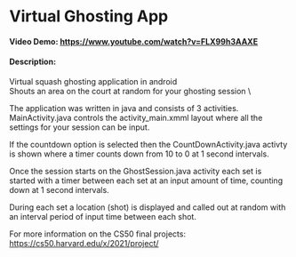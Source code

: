 # Virtual Ghosting App 
#### Video Demo:  <https://www.youtube.com/watch?v=FLX99h3AAXE> 
#### Description: 
Virtual squash ghosting application in android \
Shouts an area on the court at random for your ghosting session \

The application was written in java and consists of 3 activities. \
MainActivity.java controls the activity_main.xmml layout where all the settings for your session can be input.

If the countdown option is selected then the CountDownActivity.java activty is shown where a timer counts down from 10 to 0 at 1 second intervals.

Once the session starts on the GhostSession.java activity each set is started with a timer between each set at an input amount of time, counting down at 1 second intervals.

During each set a location (shot) is displayed and called out at random with an interval period of input time between each shot.

For more information on the CS50 final projects: <https://cs50.harvard.edu/x/2021/project/>